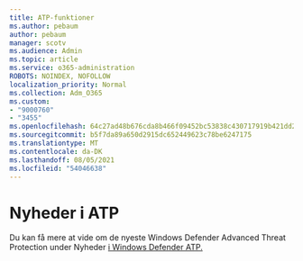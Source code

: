 ```yaml
---
title: ATP-funktioner
ms.author: pebaum
author: pebaum
manager: scotv
ms.audience: Admin
ms.topic: article
ms.service: o365-administration
ROBOTS: NOINDEX, NOFOLLOW
localization_priority: Normal
ms.collection: Adm_O365
ms.custom:
- "9000760"
- "3455"
ms.openlocfilehash: 64c27ad48b676cda8b466f09452bc53838c430717919b421dd287063aabc8c75
ms.sourcegitcommit: b5f7da89a650d2915dc652449623c78be6247175
ms.translationtype: MT
ms.contentlocale: da-DK
ms.lasthandoff: 08/05/2021
ms.locfileid: "54046638"
---
```

# <a name="whats-new-in-atp"></a>Nyheder i ATP

Du kan få mere at vide om de nyeste Windows Defender Advanced Threat Protection under Nyheder [i Windows Defender ATP.](https://www.microsoft.com/security/blog/2018/11/15/whats-new-in-windows-defender-atp/)